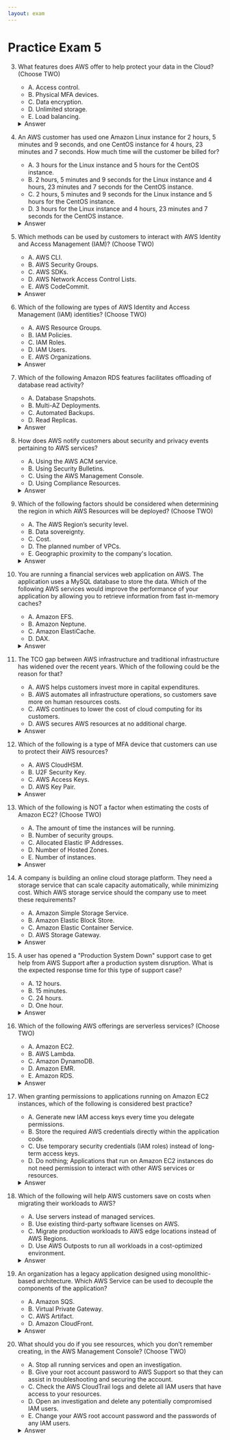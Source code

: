 ```yaml
---
layout: exam
---
```


# Practice Exam 5

3. What features does AWS offer to help protect your data in the Cloud? (Choose TWO)
    - A. Access control.
    - B. Physical MFA devices.
    - C. Data encryption.
    - D. Unlimited storage.
    - E. Load balancing.

    <details markdown=1><summary markdown='span'>Answer</summary>
      Correct answer: A, C
        암호화는 데이터를 보호하고, **접근 통제 (IAM)**는 무단 접근을 방지합니다.
    </details>

4. An AWS customer has used one Amazon Linux instance for 2 hours, 5 minutes and 9 seconds, and one CentOS instance for 4 hours, 23 minutes and 7 seconds. How much time will the customer be billed for?
    - A. 3 hours for the Linux instance and 5 hours for the CentOS instance.
    - B. 2 hours, 5 minutes and 9 seconds for the Linux instance and 4 hours, 23 minutes and 7 seconds for the CentOS instance.
    - C. 2 hours, 5 minutes and 9 seconds for the Linux instance and 5 hours for the CentOS instance.
    - D. 3 hours for the Linux instance and 4 hours, 23 minutes and 7 seconds for the CentOS instance.

    <details markdown=1><summary markdown='span'>Answer</summary>
      Correct answer: C

      Explanation:
      - Pricing is per instance-hour consumed for each instance, from the time an instance is launched until it is terminated or stopped.
      - Each partial instance-hour consumed will be billed per-second for Linux, Windows, Windows with SQL Enterprise, Windows with SQL Standard, and Windows with SQL Web Instances, and as a full hour for all other instance types.
      - Amazon Linux는 대부분의 경우 초 단위(Per-second) 청구됩니다. CentOS는 Red Hat Enterprise Linux(RHEL) 기반일 수 있으며, 일반적으로 최소 1시간 후 시간 단위 청구됩니다.
    </details>

6. Which methods can be used by customers to interact with AWS Identity and Access Management (IAM)? (Choose TWO)
    - A. AWS CLI.
    - B. AWS Security Groups.
    - C. AWS SDKs.
    - D. AWS Network Access Control Lists.
    - E. AWS CodeCommit.

    <details markdown=1><summary markdown='span'>Answer</summary>
      Correct answer: A, C
        서비스는 콘솔, CLI, SDK (API 호출) 세 가지 방법으로 상호 작용합니다.
    </details>

7. Which of the following are types of AWS Identity and Access Management (IAM) identities? (Choose TWO)
    - A. AWS Resource Groups.
    - B. IAM Policies.
    - C. IAM Roles.
    - D. IAM Users.
    - E. AWS Organizations.

    <details markdown=1><summary markdown='span'>Answer</summary>
      Correct answer: C, D
        IAM의 주요 ID는 사용자, 그룹, 역할입니다.
    </details>

8. Which of the following Amazon RDS features facilitates offloading of database read activity?
    - A. Database Snapshots.
    - B. Multi-AZ Deployments.
    - C. Automated Backups.
    - D. Read Replicas.

    <details markdown=1><summary markdown='span'>Answer</summary>
      Correct answer: D
        읽기 전용 복제본을 생성하여 기본 인스턴스의 부하를 줄이고 읽기 성능을 높입니다.
    </details>

9. How does AWS notify customers about security and privacy events pertaining to AWS services?
    - A. Using the AWS ACM service.
    - B. Using Security Bulletins.
    - C. Using the AWS Management Console.
    - D. Using Compliance Resources.

    <details markdown=1><summary markdown='span'>Answer</summary>
      Correct answer: B
        AWS는 공식적인 보안 게시판을 통해 중요한 보안 및 개인 정보 보호 업데이트를 공지합니다.
    </details>

15. Which of the following factors should be considered when determining the region in which AWS Resources will be deployed? (Choose TWO)
    - A. The AWS Region’s security level.
    - B. Data sovereignty.
    - C. Cost.
    - D. The planned number of VPCs.
    - E. Geographic proximity to the company's location.

    <details markdown=1><summary markdown='span'>Answer</summary>
      Correct answer: B, C
        데이터 주권/레지던시와 **리전별 가격(비용)**은 리전을 선택하는 주요 고려 사항입니다.
    </details>

16. You are running a financial services web application on AWS. The application uses a MySQL database to store the data. Which of the following AWS services would improve the performance of your application by allowing you to retrieve information from fast in-memory caches?
    - A. Amazon EFS.
    - B. Amazon Neptune.
    - C. Amazon ElastiCache.
    - D. DAX.

    <details markdown=1><summary markdown='span'>Answer</summary>
      Correct answer: C
        ElastiCache는 Redis 또는 Memcached를 사용하여 데이터베이스 부하를 줄이고 인메모리 캐싱을 통해 응답 속도를 향상시킵니다.
    </details>

18. The TCO gap between AWS infrastructure and traditional infrastructure has widened over the recent years. Which of the following could be the reason for that?
    - A. AWS helps customers invest more in capital expenditures.
    - B. AWS automates all infrastructure operations, so customers save more on human resources costs.
    - C. AWS continues to lower the cost of cloud computing for its customers.
    - D. AWS secures AWS resources at no additional charge.

    <details markdown=1><summary markdown='span'>Answer</summary>
      Correct answer: C
        AWS의 규모의 경제 및 지속적인 가격 인하 정책이 TCO 격차 확대의 주요 원인입니다.
    </details>

20. Which of the following is a type of MFA device that customers can use to protect their AWS resources?
    - A. AWS CloudHSM.
    - B. U2F Security Key.
    - C. AWS Access Keys.
    - D. AWS Key Pair.

    <details markdown=1><summary markdown='span'>Answer</summary>
      Correct answer: B
        U2F (Universal 2nd Factor) 보안 키는 AWS에서 지원하는 물리적 MFA 장치 유형입니다.
    </details>

22. Which of the following is NOT a factor when estimating the costs of Amazon EC2? (Choose TWO)
    - A. The amount of time the instances will be running.
    - B. Number of security groups.
    - C. Allocated Elastic IP Addresses.
    - D. Number of Hosted Zones.
    - E. Number of instances.

    <details markdown=1><summary markdown='span'>Answer</summary>
      Correct answer: B, D
        보안 그룹과 **호스팅 영역(Route 53)**은 직접적인 EC2 인스턴스 실행 비용에 포함되지 않으며, 별도의 AWS 서비스 비용입니다.
    </details>

24. A company is building an online cloud storage platform. They need a storage service that can scale capacity automatically, while minimizing cost. Which AWS storage service should the company use to meet these requirements?
    - A. Amazon Simple Storage Service.
    - B. Amazon Elastic Block Store.
    - C. Amazon Elastic Container Service.
    - D. AWS Storage Gateway.

    <details markdown=1><summary markdown='span'>Answer</summary>
      Correct answer: A
        S3는 객체 스토리지로서 무제한의 용량을 제공하며 자동으로 확장됩니다.
    </details>

28. A user has opened a "Production System Down" support case to get help from AWS Support after a production system disruption. What is the expected response time for this type of support case?
    - A. 12 hours.
    - B. 15 minutes.
    - C. 24 hours.
    - D. One hour.

    <details markdown=1><summary markdown='span'>Answer</summary>
      Correct answer: D
        Business Support 및 Enterprise Support 플랜에서 "Production System Down" 케이스는 보통 1시간 이내 응답을 목표로 합니다 (Enterprise의 Business-critical system down은 15분). 이 문제의 "Production System Down"은 일반적인 S1으로 간주하여 1시간입니다.
    </details>

32. Which of the following AWS offerings are serverless services? (Choose TWO)
    - A. Amazon EC2.
    - B. AWS Lambda.
    - C. Amazon DynamoDB.
    - D. Amazon EMR.
    - E. Amazon RDS.

    <details markdown=1><summary markdown='span'>Answer</summary>
      Correct answer: B, C
        Lambda와 DynamoDB는 서버의 관리, 확장, 패치를 AWS가 전적으로 책임지는 완전 관리형 서버리스 서비스입니다.
    </details>

39. When granting permissions to applications running on Amazon EC2 instances, which of the following is considered best practice?
    - A. Generate new IAM access keys every time you delegate permissions.
    - B. Store the required AWS credentials directly within the application code.
    - C. Use temporary security credentials (IAM roles) instead of long-term access keys.
    - D. Do nothing; Applications that run on Amazon EC2 instances do not need permission to interact with other AWS services or resources.

    <details markdown=1><summary markdown='span'>Answer</summary>
      Correct answer: C
        EC2 인스턴스에는 IAM 역할을 사용하여 임시 자격 증명을 부여해야 하며, 장기 액세스 키를 저장하면 안 됩니다.
    </details>

40. Which of the following will help AWS customers save on costs when migrating their workloads to AWS?
    - A. Use servers instead of managed services.
    - B. Use existing third-party software licenses on AWS.
    - C. Migrate production workloads to AWS edge locations instead of AWS Regions.
    - D. Use AWS Outposts to run all workloads in a cost-optimized environment.

    <details markdown=1><summary markdown='span'>Answer</summary>
      Correct answer: B
        **BYOL (Bring Your Own License)**을 통해 기존 라이선스를 AWS로 가져와 소프트웨어 비용을 절감할 수 있습니다.
    </details>

41. An organization has a legacy application designed using monolithic-based architecture. Which AWS Service can be used to decouple the components of the application?
    - A. Amazon SQS.
    - B. Virtual Private Gateway.
    - C. AWS Artifact.
    - D. Amazon CloudFront.

    <details markdown=1><summary markdown='span'>Answer</summary>
      Correct answer: A
        SQS는 **메시지 대기열(Queue)**을 제공하여 애플리케이션 구성 요소 간의 느슨한 결합을 가능하게 합니다.
    </details>

45. What should you do if you see resources, which you don’t remember creating, in the AWS Management Console? (Choose TWO)
    - A. Stop all running services and open an investigation.
    - B. Give your root account password to AWS Support so that they can assist in troubleshooting and securing the account.
    - C. Check the AWS CloudTrail logs and delete all IAM users that have access to your resources.
    - D. Open an investigation and delete any potentially compromised IAM users.
    - E. Change your AWS root account password and the passwords of any IAM users.

    <details markdown=1><summary markdown='span'>Answer</summary>
      Correct answer: D, E
        이는 보안 침해 가능성이 있으므로, 비밀번호를 변경하고 침해된 사용자 계정을 조사 및 삭제하여 추가 손상을 방지해야 합니다.
    </details>
